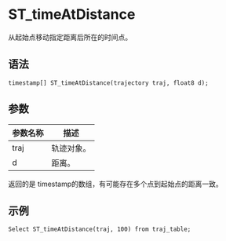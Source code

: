 # ST\_timeAtDistance

从起始点移动指定距离后所在的时间点。

## 语法

```
timestamp[] ST_timeAtDistance(trajectory traj, float8 d);
```

## 参数

|参数名称|描述|
|----|--|
|traj|轨迹对象。|
|d|距离。|

返回的是 timestamp的数组，有可能存在多个点到起始点的距离一致。

## 示例

```
Select ST_timeAtDistance(traj, 100) from traj_table;
```

